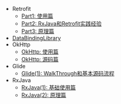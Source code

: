 * Retrofit
  * [Part1: 使用篇](网络库：Retrofit（一）：使用篇.md)
  * [Part2: RxJava和Retrofit实践经验](网络库：Retrofit（二）：RxJava和Retrofit实践经验.md)
  * [Part3: 原理篇](网络库：Retrofit（三）：原理篇.md)
* [DataBindingLibrary](Android的MVVM设计模式：DataBindingLibrary原理分析.md)
* OkHttp
  * [OkHttp: 使用篇](OkHttp（一）：使用篇.md)
  * [OkHttp: 源码篇](网络库：OkHttp3源码阅读.md)
* Glide
  * [Glide(1): WalkThrough和基本源码流程](Glide.md)
* RxJava
  * [RxJava(1): 基础使用篇](RxJava1.md)
  * [RxJava(2): 原理篇](RxJava2.md)




